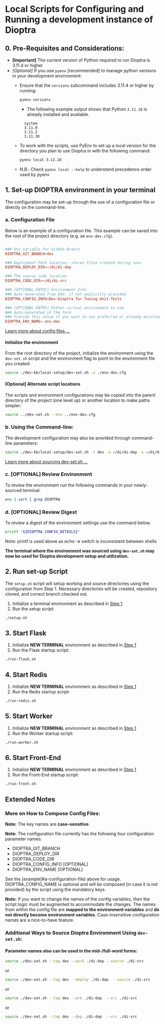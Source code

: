 # Local Scripts for Configuring and Running a development instance of Dioptra 

## 0. Pre-Requisites and Considerations:
- **[Important]** The current version of Python required to run Dioptra is 3.11.4 or higher
- _[Optional]_ If you use `pyenv` [recommended] to manage python versions in your development environment:
  - Ensure that the `versions` subcommand includes 3.11.4 or higher by running:
    ```sh
    pyenv versions
    ```
    - The following example output shows that Python `3.11.10` is already installed and available.
    ```
      system
      3.11.0
      3.11.2
      3.11.10 
    ```
  - To work with the scripts, use PyEnv to set up a local version for the directory you plan to use Dioptra in with the following command:
    ```sh
    pyenv local 3.11.10
    ```

  - N.B.: Check `pyenv local --help` to understand precedence order used by pyenv

## 1. Set-up DIOPTRA environment in your terminal
<a name="step1"></a>
The configuration may be set-up through the use of a configuration file or directly on the command-line.

### a. Configuration File <a name="config-file"></a>

Below is an example of a configuration file. This example can be saved into the root of the project directory (e.g. as ```env-dev.cfg```).

```conf

### Env Variable for GitHub Branch
DIOPTRA_GIT_BRANCH=dev

### Deployment Path location; stores files created during runs
DIOPTRA_DEPLOY_DIR=~/di/di-dep

### The source code location
DIOPTRA_CODE_DIR=~/di/di-src

### [OPTIONAL-ENTRY] Environment Info
### Auto-Generated from ENV, if not explicitly provided
DIOPTRA_CONFIG_INFO=Dev-Dioptra for Tuning Unit-Tests

### [OPTIONAL-ENTRY] Python virtual environment to use
### Auto-Generated in the form
### Provide this value if you want to use preferred or already existing name of the Python virtual environment
DIOPTRA_ENV_NAME=.env-dev
```
[Learn more about config files ...](#learn-more-config)

#### Initialize the environment
From the root directory of the project, initialize the environment using the ```dev-set.sh``` script and the environment flag to point to the environment file you created: 
```sh
source ./dev-kb/local-setup/dev-set.sh -e ./env-dev.cfg
```

#### [Optional] Alternate script locations
The scripts and environment configurations may be copied into the parent directory of the project (one level up) or another location to make paths simpler:
```sh
source ../dev-set.sh --env ../env-dev.cfg
```

### b. Using the Command-line:
The development configuration may also be provided through command-line parameters:

```sh
source ./dev-kb/local-setup/dev-set.sh -t dev -w ~/di/di-dep -s ~/di/di-src
```
[Learn more about sourcing dev-set.sh ...](#learn-more-source)


### c. [OPTIONAL] Review Environment
To review the environment run the following commands in your newly-sourced terminal: 
```sh
env | sort | grep DIOPTRA
```

### d. [OPTIONAL] Review Digest
To review a digest of the environment settings use the command below.
```sh
printf "${DIOPTRA_CONFIG_DETAILS}"
```

Note: printf is used above as echo -e switch is inconsistent between shells

**The terminal where the environment was sourced using `dev-set.sh` may now be used for Dioptra development setup and utilization.** 

## 2. Run set-up Script
The `setup.sh` script will setup working and source directories using the configuration from Step 1. Necessary directories will be created, repository cloned, and correct branch checked out.
  1. Initialize a terminal environment as described in [Step 1](#step1)
  2. Run the setup script:
  ```sh
  ./setup.sh
  ```

## 3. Start Flask
  1. Initialize **NEW TERMINAL** environment as described in [Step 1](#step1)
  2. Run the Flask startup script:
  ```sh
  ./run-flask.sh
  ```

## 4. Start Redis
  1. Initialize **NEW TERMINAL** environment as described in [Step 1](#step1)
  2. Run the Redis startup script:
  ```sh
  ./run-redis.sh
  ```

## 5. Start Worker
  1. Initialize **NEW TERMINAL** environment as described in [Step 1](#step1)
  2. Run the Worker startup script:
  ```sh
  ./run-worker.sh
  ```

## 6. Start Front-End
  1. Initialize **NEW TERMINAL** environment as described in [Step 1](#step1)
  2. Run the Front-End startup script:
  ```sh
  ./run-front.sh
  ```


## Extended Notes

### <a id="learn-more-config"></a>More on How to Compose Config Files:

**Note:** The key names are **case-sensitive**.

**Note:** The configuration file currently has the following four configuration parameter names:
- DIOPTRA_GIT_BRANCH
- DIOPTRA_DEPLOY_DIR
- DIOPTRA_CODE_DIR
- DIOPTRA_CONFIG_INFO [OPTIONAL]
- DIOPTRA_ENV_NAME [OPTIONAL]

See the [example]#a-configuration-file) above for usage. DIOPTRA_CONFIG_NAME is optional and will be composed (in case it is not provided) by the script using the mandatory keys. 

**Note:** If you want to change the names of the config variables, then the script logic must be augmented to accommodate the changes. The names from within the config file are **mapped to the environment variables** and **do not directly become environment variables**. Case-insensitive configuration names are a nice-to-have feature.

### <a id="learn-more-source"></a>Additional Ways to Source Dioptra Environment Using `dev-set.sh`:

#### Parameter names also can be used in the mid-/full-word forms:
```sh
source ./dev-set.sh --tag dev --work ./di-dep --source ./di-src
```
or 
```sh
source ./dev-set.sh --tag dev --deploy ./di-dep  --source ./di-src
```
or 
```sh
source ./dev-set.sh --tag dev --wrk ./di-dep  --src ./di-src
```
or 
```sh
source ./dev-set.sh --tag dev --dep ./di-dep  --src ./di-src
```
